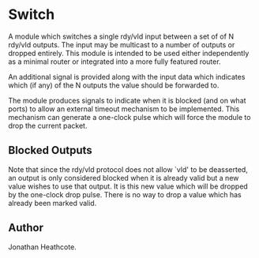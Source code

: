 Switch
======

A module which switches a single rdy/vld input between a set of of N rdy/vld
outputs. The input may be multicast to a number of outputs or dropped entirely.
This module is intended to be used either independently as a minimal router or
integrated into a more fully featured router.

An additional signal is provided along with the input data which indicates which
(if any) of the N outputs the value should be forwarded to.

The module produces signals to indicate when it is blocked (and on what ports)
to allow an external timeout mechanism to be implemented. This mechanism can
generate a one-clock pulse which will force the module to drop the current
packet.

Blocked Outputs
---------------

Note that since the rdy/vld protocol does not allow `vld' to be deasserted, an
output is only considered blocked when it is already valid but a new value
wishes to use that output. It is this new value which will be dropped by the
one-clock drop pulse. There is no way to drop a value which has already been
marked valid.


Author
------

Jonathan Heathcote.
